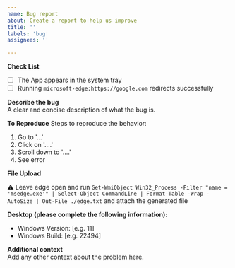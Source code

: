 ```yaml
---
name: Bug report
about: Create a report to help us improve
title: ''
labels: 'bug'
assignees: ''

---
```


**Check List**
- [ ] The App appears in the system tray
- [ ] Running `microsoft-edge:https://google.com` redirects successfully

**Describe the bug**\
A clear and concise description of what the bug is.

**To Reproduce**
Steps to reproduce the behavior:
1. Go to '...'
2. Click on '....'
3. Scroll down to '....'
4. See error

**File Upload**

⚠️ Leave edge open and run `Get-WmiObject Win32_Process -Filter "name = 'msedge.exe'" | Select-Object CommandLine | Format-Table -Wrap -AutoSize | Out-File ./edge.txt` and attach the generated file

**Desktop (please complete the following information):**
 - Windows Version: [e.g. 11]
 - Windows Build: [e.g. 22494]

**Additional context**\
Add any other context about the problem here.
